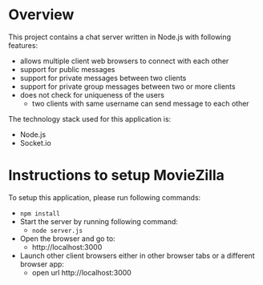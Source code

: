 # Overview
This project contains a chat server written in Node.js with following features:
* allows multiple client web browsers to connect with each other
* support for public messages
* support for private messages between two clients
* support for private group messages between two or more clients
* does not check for uniqueness of the users
    * two clients with same username can send message to each other

The technology stack used for this application is:
* Node.js
* Socket.io


# Instructions to setup MovieZilla
To setup this application, please run following commands:
* `npm install`
* Start the server by running following command:
    * `node server.js`
* Open the browser and go to:
    * http://localhost:3000
* Launch other client browsers either in other browser tabs or a different browser app:
    * open url http://localhost:3000

